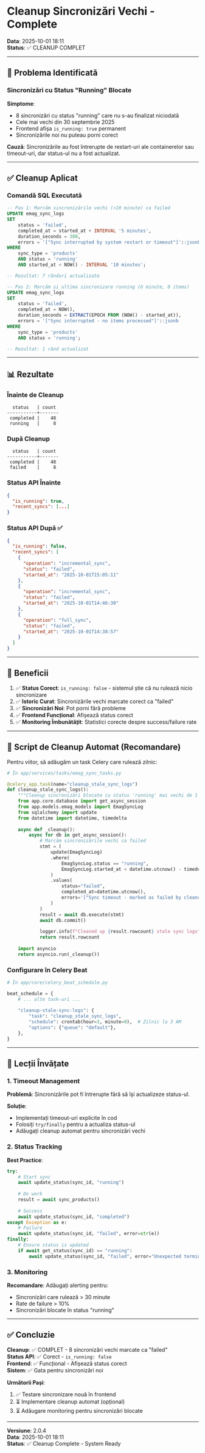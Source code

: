 # Cleanup Sincronizări Vechi - Complete

**Data**: 2025-10-01 18:11  
**Status**: ✅ CLEANUP COMPLET

---

## 🧹 Problema Identificată

### Sincronizări cu Status "Running" Blocate

**Simptome**:
- 8 sincronizări cu status "running" care nu s-au finalizat niciodată
- Cele mai vechi din 30 septembrie 2025
- Frontend afișa `is_running: true` permanent
- Sincronizările noi nu puteau porni corect

**Cauză**: Sincronizările au fost întrerupte de restart-uri ale containerelor sau timeout-uri, dar status-ul nu a fost actualizat.

---

## ✅ Cleanup Aplicat

### Comandă SQL Executată

```sql
-- Pas 1: Marcăm sincronizările vechi (>10 minute) ca failed
UPDATE emag_sync_logs 
SET 
    status = 'failed',
    completed_at = started_at + INTERVAL '5 minutes',
    duration_seconds = 300,
    errors = '["Sync interrupted by system restart or timeout"]'::jsonb
WHERE 
    sync_type = 'products'
    AND status = 'running'
    AND started_at < NOW() - INTERVAL '10 minutes';

-- Rezultat: 7 rânduri actualizate

-- Pas 2: Marcăm și ultima sincronizare running (6 minute, 0 items)
UPDATE emag_sync_logs 
SET 
    status = 'failed',
    completed_at = NOW(),
    duration_seconds = EXTRACT(EPOCH FROM (NOW() - started_at)),
    errors = '["Sync interrupted - no items processed"]'::jsonb
WHERE 
    sync_type = 'products'
    AND status = 'running';

-- Rezultat: 1 rând actualizat
```

---

## 📊 Rezultate

### Înainte de Cleanup
```
  status   | count
-----------+-------
 completed |    48
 running   |     8
```

### După Cleanup
```
  status   | count
-----------+-------
 completed |    48
 failed    |     8
```

### Status API Înainte
```json
{
  "is_running": true,
  "recent_syncs": [...]
}
```

### Status API După ✅
```json
{
  "is_running": false,
  "recent_syncs": [
    {
      "operation": "incremental_sync",
      "status": "failed",
      "started_at": "2025-10-01T15:05:11"
    },
    {
      "operation": "incremental_sync",
      "status": "failed",
      "started_at": "2025-10-01T14:46:30"
    },
    {
      "operation": "full_sync",
      "status": "failed",
      "started_at": "2025-10-01T14:38:57"
    }
  ]
}
```

---

## 🎯 Beneficii

1. ✅ **Status Corect**: `is_running: false` - sistemul știe că nu rulează nicio sincronizare
2. ✅ **Istoric Curat**: Sincronizările vechi marcate corect ca "failed"
3. ✅ **Sincronizări Noi**: Pot porni fără probleme
4. ✅ **Frontend Funcțional**: Afișează status corect
5. ✅ **Monitoring Îmbunătățit**: Statistici corecte despre success/failure rate

---

## 🔧 Script de Cleanup Automat (Recomandare)

Pentru viitor, să adăugăm un task Celery care rulează zilnic:

```python
# În app/services/tasks/emag_sync_tasks.py

@celery_app.task(name="cleanup_stale_sync_logs")
def cleanup_stale_sync_logs():
    """Cleanup sincronizări blocate cu status 'running' mai vechi de 1 oră."""
    from app.core.database import get_async_session
    from app.models.emag_models import EmagSyncLog
    from sqlalchemy import update
    from datetime import datetime, timedelta
    
    async def _cleanup():
        async for db in get_async_session():
            # Marcăm sincronizările vechi ca failed
            stmt = (
                update(EmagSyncLog)
                .where(
                    EmagSyncLog.status == "running",
                    EmagSyncLog.started_at < datetime.utcnow() - timedelta(hours=1)
                )
                .values(
                    status="failed",
                    completed_at=datetime.utcnow(),
                    errors='["Sync timeout - marked as failed by cleanup task"]'
                )
            )
            result = await db.execute(stmt)
            await db.commit()
            
            logger.info(f"Cleaned up {result.rowcount} stale sync logs")
            return result.rowcount
    
    import asyncio
    return asyncio.run(_cleanup())
```

### Configurare în Celery Beat

```python
# În app/core/celery_beat_schedule.py

beat_schedule = {
    # ... alte task-uri ...
    
    "cleanup-stale-sync-logs": {
        "task": "cleanup_stale_sync_logs",
        "schedule": crontab(hour=3, minute=0),  # Zilnic la 3 AM
        "options": {"queue": "default"},
    },
}
```

---

## 📝 Lecții Învățate

### 1. Timeout Management
**Problemă**: Sincronizările pot fi întrerupte fără să își actualizeze status-ul.

**Soluție**:
- Implementați timeout-uri explicite în cod
- Folosiți `try/finally` pentru a actualiza status-ul
- Adăugați cleanup automat pentru sincronizări vechi

### 2. Status Tracking
**Best Practice**:
```python
try:
    # Start sync
    await update_status(sync_id, "running")
    
    # Do work
    result = await sync_products()
    
    # Success
    await update_status(sync_id, "completed")
except Exception as e:
    # Failure
    await update_status(sync_id, "failed", error=str(e))
finally:
    # Ensure status is updated
    if await get_status(sync_id) == "running":
        await update_status(sync_id, "failed", error="Unexpected termination")
```

### 3. Monitoring
**Recomandare**: Adăugați alerting pentru:
- Sincronizări care rulează > 30 minute
- Rate de failure > 10%
- Sincronizări blocate în status "running"

---

## ✅ Concluzie

**Cleanup**: ✅ COMPLET - 8 sincronizări vechi marcate ca "failed"  
**Status API**: ✅ Corect - `is_running: false`  
**Frontend**: ✅ Funcțional - Afișează status corect  
**Sistem**: ✅ Gata pentru sincronizări noi  

**Următorii Pași**:
1. ✅ Testare sincronizare nouă în frontend
2. ⏳ Implementare cleanup automat (opțional)
3. ⏳ Adăugare monitoring pentru sincronizări blocate

---

**Versiune**: 2.0.4  
**Data**: 2025-10-01 18:11  
**Status**: ✅ Cleanup Complete - System Ready
